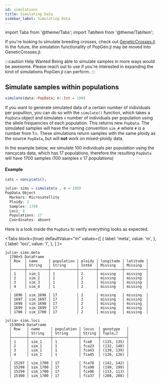 ```yaml
---
id: simulations
title: Simulating Data
sidebar_label: Simulating Data
---
```

import Tabs from '@theme/Tabs';
import TabItem from '@theme/TabItem';

If you're looking to simulate breeding crosses, check out [GeneticCrosses.jl](https://github.com/pdimens/GeneticCrosses.jl). In the future, the simulation functionality of PopGen.jl may be moved into GeneticCrosses.jl.

:::caution Help Wanted
Being able to simulate samples in more ways would be awesome. Please reach out to use if you're interested in 
expanding the kind of simulations PopGen.jl can perform. 
:::

## Simulate samples within populations
```julia
simulate(data::PopData; n::Int = 100)
```
If you want to generate simulated data of a certain number of individuals per popultion, you can do so with the `simulate()` function, which takes a `PopData` object and simulates `n` number of individuals per population using the allele frequencies of each population. This returns 
new `PopData`. The simulated samples will have the naming convention `sim_#` where `#` is a number from 1:`n`. These simulations return samples with the same ploidy as the source `PopData`, but will **not** work on mixed-ploidy data. 

In the example below, we simulate 100 individuals per
population using the nancycats data, which has 17 populations, therefore the resulting `PopData` will have 1700 samples (100 samples x 17 populations)

#### Example
```julia
cats = nancycats();

julia> sims = simulate(x , n = 100)
PopData Object
  Markers: Microsatellite
  Ploidy: 2
  Samples: 1700
  Loci: 9
  Populations: 17
  Coordinates: absent
```

Here is a look inside the `PopData` to verify everything looks as expected.

<Tabs
  block={true}
  defaultValue="m"
  values={[
    { label: 'meta', value: 'm', },
    { label: 'loci', value: 'l', },
  ]
}>
<TabItem value="m">

```
julia> sims.meta
  1700×5 DataFrame
  │ Row  │ name     │ population │ ploidy │ longitude │ latitude │
  │      │ String   │ String     │ Int64  │ Missing   │ Missing  │
  ├──────┼──────────┼────────────┼────────┼───────────┼──────────┤
  │ 1    │ sim_1    │ 1          │ 2      │ missing   │ missing  │
  │ 2    │ sim_2    │ 1          │ 2      │ missing   │ missing  │
  │ 3    │ sim_3    │ 1          │ 2      │ missing   │ missing  │
  │ 4    │ sim_4    │ 1          │ 2      │ missing   │ missing  │
  ⋮
  │ 1696 │ sim_1696 │ 17         │ 2      │ missing   │ missing  │
  │ 1697 │ sim_1697 │ 17         │ 2      │ missing   │ missing  │
  │ 1698 │ sim_1698 │ 17         │ 2      │ missing   │ missing  │
  │ 1699 │ sim_1699 │ 17         │ 2      │ missing   │ missing  │
  │ 1700 │ sim_1700 │ 17         │ 2      │ missing   │ missing  │  
```

</TabItem>
<TabItem value="l">

```
julia> sims.loci
  15300×4 DataFrame
  │ Row   │ name     │ population │ locus  │ genotype   │
  │       │ String   │ String     │ String │ Tuple…?    │
  ├───────┼──────────┼────────────┼────────┼────────────┤
  │ 1     │ sim_1    │ 1          │ fca8   │ (135, 135) │
  │ 2     │ sim_1    │ 1          │ fca23  │ (132, 140) │
  │ 3     │ sim_1    │ 1          │ fca43  │ (139, 139) │
  │ 4     │ sim_1    │ 1          │ fca45  │ (126, 126) │
  ⋮
  │ 15297 │ sim_1700 │ 17         │ fca78  │ (142, 142) │
  │ 15298 │ sim_1700 │ 17         │ fca90  │ (199, 199) │
  │ 15299 │ sim_1700 │ 17         │ fca96  │ (113, 113) │
  │ 15300 │ sim_1700 │ 17         │ fca37  │ (208, 208) │
```

</TabItem>
</Tabs>